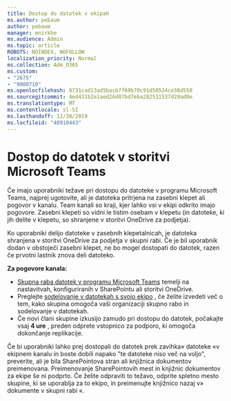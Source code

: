 ```yaml
---
title: Dostop do datotek v ekipah
ms.author: pebaum
author: pebaum
manager: mnirkhe
ms.audience: Admin
ms.topic: article
ROBOTS: NOINDEX, NOFOLLOW
localization_priority: Normal
ms.collection: Adm_O365
ms.custom:
- "2675"
- "9000710"
ms.openlocfilehash: 8731cad13ad5bacb7f69b70c91d50524ce38d558
ms.sourcegitcommit: 4ed431b2e1aed26d07bd7eba282531537d29ad0e
ms.translationtype: MT
ms.contentlocale: sl-SI
ms.lasthandoff: 12/30/2019
ms.locfileid: "40910443"
---
```

# <a name="accessing-files-in-microsoft-teams"></a>Dostop do datotek v storitvi Microsoft Teams

Če imajo uporabniki težave pri dostopu do datoteke v programu Microsoft Teams, najprej ugotovite, ali je datoteka pritrjena na zasebni klepet ali pogovor v kanalu. Team kanali so kraji, kjer lahko vsi v ekipi odkrito imajo pogovore. Zasebni klepeti so vidni le tistim osebam v klepetu (in datoteke, ki jih delite v klepetu, so shranjene v storitvi OneDrive za podjetja).

Ko uporabniki delijo datoteke v zasebnih klepetalnicah, je datoteka shranjena v storitvi OneDrive za podjetja v skupni rabi. Če je bil uporabnik dodan v obstoječi zasebni klepet, ne bo mogel dostopati do datotek, razen če prvotni lastnik znova deli datoteko.    

**Za pogovore kanala:**

- [Skupna raba datotek v programu Microsoft Teams](https://docs.microsoft.com/MicrosoftTeams/sharing-files-in-teams) temelji na nastavitvah, konfiguriranih v SharePointu ali storitvi OneDrive. 
- Preglejte [sodelovanje v datotekah s svojo ekipo](https://support.office.com/article/Collaborate-on-files-with-your-Team-9b200289-dbac-4823-85bd-628a5c7bb0ae) , če želite izvedeti več o tem, kako skupina omogoča vaši organizaciji skupno rabo in sodelovanje v datotekah. 
- Če novi člani skupine izkusijo zamudo pri dostopu do datotek, počakajte vsaj **4 ure** , preden odprete vstopnico za podporo, ki omogoča dokončanje replikacije. 

Če bi uporabniki lahko prej dostopali do datotek prek zavihka» datoteke «v ekipnem kanalu in boste dobili napako "te datoteke niso več na voljo", preverite, ali je bila SharePointova stran ali knjižnica dokumentov preimenovana. Preimenovanje SharePointovih mest in knjižnic dokumentov za ekipe še ni podprto. Če želite odpraviti to težavo, odprite spletno mesto skupine, ki se uporablja za to ekipo, in preimenujte knjižnico nazaj v» dokumente v skupni rabi «.